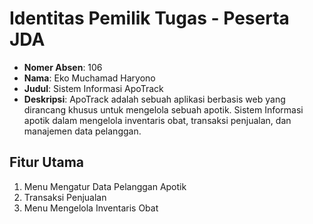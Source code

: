 # Identitas Pemilik Tugas - Peserta JDA

- **Nomer Absen**: 106 
- **Nama**: Eko Muchamad Haryono 
- **Judul**: Sistem Informasi ApoTrack
- **Deskripsi**: 
  ApoTrack adalah sebuah aplikasi berbasis web yang dirancang khusus untuk mengelola sebuah apotik. Sistem Informasi apotik dalam mengelola inventaris obat, transaksi penjualan, dan manajemen data pelanggan.

## Fitur Utama
1. Menu Mengatur Data Pelanggan Apotik
2. Transaksi Penjualan 
3. Menu Mengelola Inventaris Obat
